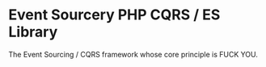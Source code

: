 # Event Sourcery PHP CQRS / ES Library

The Event Sourcing / CQRS framework whose core principle is FUCK YOU.